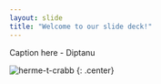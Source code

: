 ```yaml
---
layout: slide
title: "Welcome to our slide deck!"
---
```


Caption here - Diptanu

![herme-t-crabb](https://octodex.github.com/images/herme-t-crabb.png)
{: .center}
